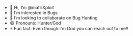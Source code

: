 - 👋 Hi, I’m @matriXploit
- 👀 I’m interested in Bugs
- 💞️ I’m looking to collaborate on Bug Hunting
- 😄 Pronouns: Hunter/God
- ⚡ Fun fact: Even though I'm God you can reach out to me!! 

<!---
matriXploit/matriXploit is a ✨ special ✨ repository because its `README.md` (this file) appears on your GitHub profile.
You can click the Preview link to take a look at your changes.
--->
<!---
<p><img align="center" src="https://github-readme-streak-stats.herokuapp.com/?user=matriXploit&" alt="matriXploit" /></p>
--->
